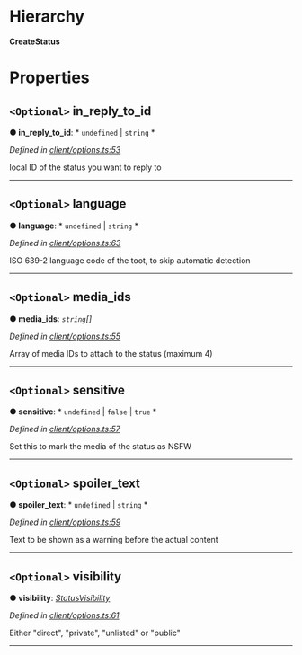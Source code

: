 

# Hierarchy

**CreateStatus**

# Properties

<a id="in_reply_to_id"></a>

## `<Optional>` in_reply_to_id

**● in_reply_to_id**: * `undefined` &#124; `string`
*

*Defined in [client/options.ts:53](https://github.com/lagunehq/core/blob/31cfc86/src/client/options.ts#L53)*

local ID of the status you want to reply to

___
<a id="language"></a>

## `<Optional>` language

**● language**: * `undefined` &#124; `string`
*

*Defined in [client/options.ts:63](https://github.com/lagunehq/core/blob/31cfc86/src/client/options.ts#L63)*

ISO 639-2 language code of the toot, to skip automatic detection

___
<a id="media_ids"></a>

## `<Optional>` media_ids

**● media_ids**: *`string`[]*

*Defined in [client/options.ts:55](https://github.com/lagunehq/core/blob/31cfc86/src/client/options.ts#L55)*

Array of media IDs to attach to the status (maximum 4)

___
<a id="sensitive"></a>

## `<Optional>` sensitive

**● sensitive**: * `undefined` &#124; `false` &#124; `true`
*

*Defined in [client/options.ts:57](https://github.com/lagunehq/core/blob/31cfc86/src/client/options.ts#L57)*

Set this to mark the media of the status as NSFW

___
<a id="spoiler_text"></a>

## `<Optional>` spoiler_text

**● spoiler_text**: * `undefined` &#124; `string`
*

*Defined in [client/options.ts:59](https://github.com/lagunehq/core/blob/31cfc86/src/client/options.ts#L59)*

Text to be shown as a warning before the actual content

___
<a id="visibility"></a>

## `<Optional>` visibility

**● visibility**: *[StatusVisibility](../modules/_entities_status_.md#statusvisibility)*

*Defined in [client/options.ts:61](https://github.com/lagunehq/core/blob/31cfc86/src/client/options.ts#L61)*

Either "direct", "private", "unlisted" or "public"

___

